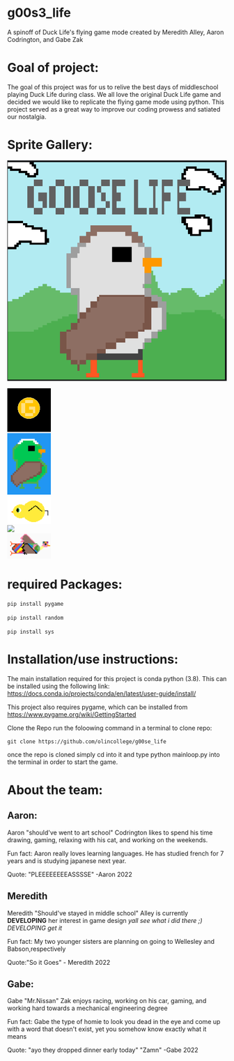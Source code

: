 # g00s3_life
A spinoff of Duck Life's flying game mode created by Meredith Alley, Aaron Codrington, and Gabe Zak



# Goal of project:
The goal of this project was for us to relive the best days of middleschool playing Duck Life during class. 
We all love the original Duck Life game and decided we would like to replicate the flying game mode using python.
This project served as a great way to improve our coding prowess and satiated our nostalgia.


# Sprite Gallery:
![](images/titlescreen.PNG)

<img src="images/player_sprites/coin.PNG" width ="100"> \
<img src="images/player_sprites/greengoose.PNG" width ="100"> \
<img src="images/duck.png" width ="100"> \
<img src="images/Goose_Life_Rolling_Background.png" width ="100"> \
<img src="images/player_sprites/rainbowfly.PNG" width ="100">



# required Packages:
~~~
pip install pygame

pip install random

pip install sys

~~~

# Installation/use instructions:
The main installation required for this project is conda python (3.8). This can be installed using the following link: 
https://docs.conda.io/projects/conda/en/latest/user-guide/install/

This project also requires pygame, which can be installed from https://www.pygame.org/wiki/GettingStarted

Clone the Repo
run the foloowing command in a terminal to clone repo: 
~~~
git clone https://github.com/olincollege/g00se_life
~~~

once the repo is cloned simply cd into it and type python mainloop.py into the terminal in order to start the game.

# About the team:


## Aaron:
Aaron "should've went to art school" Codrington likes to spend his time drawing, gaming, relaxing with his cat, and working on the weekends.

Fun fact: Aaron really loves learning languages. He has studied french for 7 years and is studying japanese next year.

Quote: "PLEEEEEEEEASSSSE" -Aaron 2022

## Meredith
Meredith "Should've stayed in middle school" Alley is currently **DEVELOPING** her interest in game design _yall see what i did there ;) DEVELOPING get it_

Fun fact: My two younger sisters are planning on going to Wellesley and Babson,respectively

Quote:"So it Goes" - Meredith 2022

## Gabe: 
Gabe "Mr.Nissan" Zak enjoys racing, working on his car, gaming, and 
working hard towards a mechanical engineering degree

Fun fact: Gabe the type of homie to look you dead in the eye and come up with a word that doesn't exist, yet you somehow know exactly what it means

Quote: "ayo they dropped dinner early today" "Zamn" -Gabe 2022